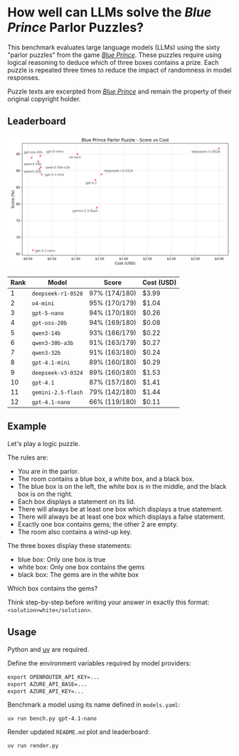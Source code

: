 # How well can LLMs solve the _Blue Prince_ Parlor Puzzles?

This benchmark evaluates large language models (LLMs) using the sixty "parlor
puzzles" from the game _[Blue Prince]_. These puzzles require using logical
reasoning to deduce which of three boxes contains a prize. Each puzzle is
repeated three times to reduce the impact of randomness in model responses.

Puzzle texts are excerpted from _[Blue Prince]_ and remain the property of
their original copyright holder.

[Blue Prince]: https://www.blueprincegame.com/

## Leaderboard

![Blue Prince Parlor Puzzle - Score vs Cost](leaderboard.svg)

<!-- BEGIN results -->
| Rank | Model | Score | Cost (USD) |
|------|-------|-------|------------|
| 1 | `deepseek-r1-0528` | 97% (174/180) | $3.99 |
| 2 | `o4-mini` | 95% (170/179) | $1.04 |
| 3 | `gpt-5-nano` | 94% (170/180) | $0.26 |
| 4 | `gpt-oss-20b` | 94% (169/180) | $0.08 |
| 5 | `qwen3-14b` | 93% (166/179) | $0.22 |
| 6 | `qwen3-30b-a3b` | 91% (163/179) | $0.27 |
| 7 | `qwen3-32b` | 91% (163/180) | $0.24 |
| 8 | `gpt-4.1-mini` | 89% (160/180) | $0.29 |
| 9 | `deepseek-v3-0324` | 89% (160/180) | $1.53 |
| 10 | `gpt-4.1` | 87% (157/180) | $1.41 |
| 11 | `gemini-2.5-flash` | 79% (142/180) | $1.44 |
| 12 | `gpt-4.1-nano` | 66% (119/180) | $0.11 |
<!-- END results -->

## Example

Let's play a logic puzzle.

The rules are:

* You are in the parlor.
* The room contains a blue box, a white box, and a black box.
* The blue box is on the left, the white box is in the middle, and the black box is on the right.
* Each box displays a statement on its lid.
* There will always be at least one box which displays a true statement.
* There will always be at least one box which displays a false statement.
* Exactly one box contains gems; the other 2 are empty.
* The room also contains a wind-up key.

The three boxes display these statements:

* blue box: Only one box is true
* white box: Only one box contains the gems
* black box: The gems are in the white box

Which box contains the gems?

Think step-by-step before writing your answer in exactly this format: `<solution>white</solution>`.

## Usage

Python and [uv](https://docs.astral.sh/uv/) are required.

Define the environment variables required by model providers:

    export OPENROUTER_API_KEY=...
    export AZURE_API_BASE=...
    export AZURE_API_KEY=...

Benchmark a model using its name defined in `models.yaml`:

    uv run bench.py gpt-4.1-nano

Render updated `README.md` plot and leaderboard:

    uv run render.py
